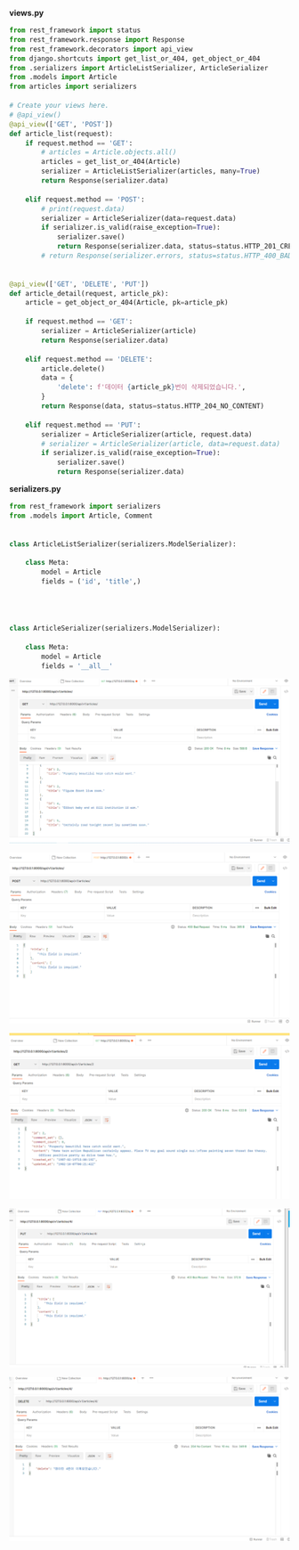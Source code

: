 **views.py**

```python
from rest_framework import status
from rest_framework.response import Response
from rest_framework.decorators import api_view
from django.shortcuts import get_list_or_404, get_object_or_404
from .serializers import ArticleListSerializer, ArticleSerializer
from .models import Article
from articles import serializers

# Create your views here.
# @api_view()
@api_view(['GET', 'POST'])
def article_list(request):
    if request.method == 'GET':
        # articles = Article.objects.all()
        articles = get_list_or_404(Article)
        serializer = ArticleListSerializer(articles, many=True)
        return Response(serializer.data)

    elif request.method == 'POST':
        # print(request.data)
        serializer = ArticleSerializer(data=request.data)
        if serializer.is_valid(raise_exception=True):
            serializer.save()
            return Response(serializer.data, status=status.HTTP_201_CREATED)
        # return Response(serializer.errors, status=status.HTTP_400_BAD_REQUEST)


@api_view(['GET', 'DELETE', 'PUT'])
def article_detail(request, article_pk):
    article = get_object_or_404(Article, pk=article_pk)

    if request.method == 'GET':
        serializer = ArticleSerializer(article)
        return Response(serializer.data)

    elif request.method == 'DELETE':
        article.delete()
        data = {
            'delete': f'데이터 {article_pk}번이 삭제되었습니다.',
        }
        return Response(data, status=status.HTTP_204_NO_CONTENT)

    elif request.method == 'PUT':
        serializer = ArticleSerializer(article, request.data)
        # serializer = ArticleSerializer(article, data=request.data)
        if serializer.is_valid(raise_exception=True):
            serializer.save()
            return Response(serializer.data)

```



**serializers.py**

```python
from rest_framework import serializers
from .models import Article, Comment


class ArticleListSerializer(serializers.ModelSerializer):

    class Meta:
        model = Article
        fields = ('id', 'title',)
        
        
 

class ArticleSerializer(serializers.ModelSerializer):
   
    class Meta:
        model = Article
        fields = '__all__'
```

![image-20220421014851746](workshop.assets/image-20220421014851746.png)

![image-20220421014903180](workshop.assets/image-20220421014903180.png)

![image-20220421015044416](workshop.assets/image-20220421015044416.png)

![image-20220421015210903](workshop.assets/image-20220421015210903.png)

![image-20220421015221670](workshop.assets/image-20220421015221670.png)